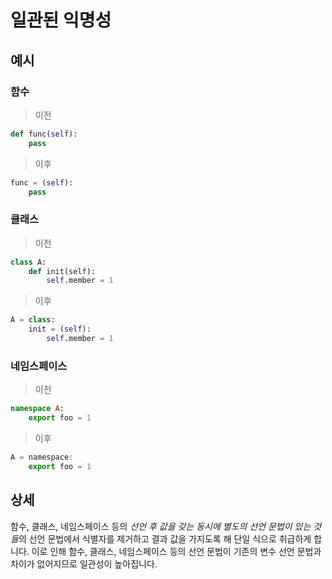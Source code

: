# 일관된 익명성

## 예시

### 함수
> 이전
```py
def func(self):
    pass
```
> 이후
```py
func = (self):
    pass
```

### 클래스
> 이전
```py
class A:
    def init(self):
        self.member = 1
```
> 이후
```py
A = class:
    init = (self):
        self.member = 1
```

### 네임스페이스
> 이전
```ts
namespace A:
    export foo = 1
```
> 이후
```ts
A = namespace:
    export foo = 1
```

## 상세
함수, 클래스, 네임스페이스 등의 *선언 후 값을 갖는 동시에 별도의 선언 문법이 있는 것들*의 선언 문법에서 식별자를 제거하고 결과 값을 가지도록 해 단일 식으로 취급하게 합니다.
이로 인해 함수, 클래스, 네임스페이스 등의 선언 문법이 기존의 변수 선언 문법과 차이가 없어지므로 일관성이 높아집니다.
